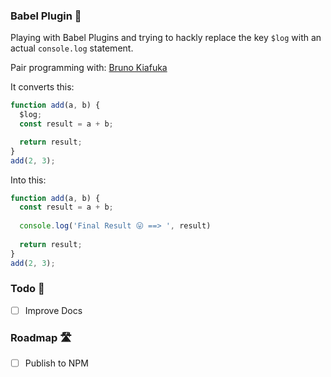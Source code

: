 ### Babel Plugin 🔀 

Playing with Babel Plugins and trying to hackly replace the key `$log` with an actual `console.log` statement.

Pair programming with: [Bruno Kiafuka](https://github.com/brunokiafuka)

It converts this:

```js
function add(a, b) {
  $log;
  const result = a + b;

  return result;
}
add(2, 3);
```

Into this:

```js
function add(a, b) {
  const result = a + b;
  
  console.log('Final Result 😛 ==> ', result)
  
  return result;
}
add(2, 3);
```



### Todo 📕
- [ ] Improve Docs

### Roadmap 🛣
- [ ]  Publish to NPM



